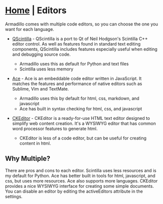 <link rel="stylesheet" type="text/css" href="doc.css">

# [Home](start.html) | Editors
Armadillo comes with multiple code editors, so you can choose the one you want for each language.

- [QScintilla](http://www.riverbankcomputing.com/software/qscintilla/intro) - QScintilla is a port to Qt of Neil Hodgson's Scintilla C++ editor control. As well as features found in standard text editing components, QScintilla includes features especially useful when editing and debugging source code.
    - Armadillo uses this as default for Python and text files
    - Scintilla uses less memory

- [Ace](http://ace.c9.io/) - Ace is an embeddable code editor written in JavaScript. It matches the features and performance of native editors such as Sublime, Vim and TextMate.
    - Armadillo uses this by default for html, css, markdown, and javascript
    - Ace has built in syntax checking for html, css, and javascript

- [CKEditor](http://ckeditor.com/) - CKEditor is a ready-for-use HTML text editor designed to simplify web content creation. It's a WYSIWYG editor that has common word processor features to generate html.
    - CKEditor is less of a code editor, but can be useful for creating content in html.

## Why Multiple?
There are pros and cons to each editor. Scintilla uses less resources and is my default for Python. Ace has better built in tools for html, javascript, and css, but uses more resources. Ace also supports more languages. CKEditor provides a nice WYSIWYG interface for creating some simple documents. You can disable an editor by editing the activeEditors attribute in the settings.